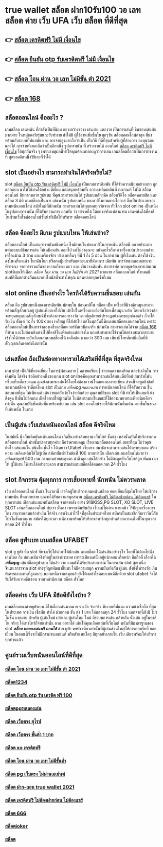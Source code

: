 # true wallet สล็อต ฝาก10รับ100 วอ เลท  สล็อต  ค่าย  เว็บ UFA  เว็บ สล็อต ที่ดีที่สุด 

## 👉 [สล็อต เครดิตฟรี ไม่มี เงื่อนไข](https://line.me/R/ti/p/@924mzjzt)
## 👉 [สล็อต ยืนยัน otp รับเครดิตฟรี ไม่มี เงื่อนไข](https://m.gamblerape.com/login?action=register)
## 👉 [สล็อต โอน ผ่าน วอ เลท ไม่มีขั้น ต่ํา 2021](https://line.me/R/ti/p/@924mzjzt)
## 👉 [สล็อต 168](https://m.gamblerape.com/login?action=login)

## สล็อตออนไลน์  คืออะไร ?

 เกมสล็อต  เล่นพนัน ที่กำลังเป็นที่นิยม อย่างกว้างขวาง  เล่นง่าย แตกง่าย  เป็นการเล่นที่ ชื่นชอบเล่นกันมากมาย ในหมู่ของวัยรุ่นและวัยทำงานทำให้มี ผู้ใช้งานเพิ่มขึ้นในทุกๆวัน  สล็อตออนไลน์ล่าสุด ที่มาพร้อมกับระบบที่ทันสมัย และ การจ่ายสูงมากถือว่าเป็น เป็นวิธี ที่ดีที่สุดสำหรับผู้ที่ต้องการ ลงทุนน้อยและได้ การจ่ายที่เยอะถือว่าเป็นอีกหนึ่ง รูปการพนัน ที่ สร้างรายได้ ออนไลน์ [สล็อต เครดิตฟรี ไม่มี เงื่อนไข](https://m.gamblerape.com/login?action=register) ได้ทุกวันจริง ๆ เพราะเหตุผลนี้ทำให้คุณต้องมาลองดูว่าการเล่น เกมสล็อตถือว่าเป็นการทำงานที่ สุดยอดอีกหนึ่งวิธีเลยก็ว่าได้


##  slot  เป็นอย่างไร สามารถทำเงินได้จริงหรือไม่?

 slot  [สล็อต ยืนยัน otp รับเครดิตฟรี ไม่มี เงื่อนไข](https://line.me/R/ti/p/@924mzjzt) เป็นเกมการเดิมพัน ที่ได้รับความนิยมอย่างมาก  ถูกออกแบบ มาให้ใช้งานได้อย่าง ดีเยี่ยม  และสนุกพร้อมทั้ง  ความเพลิดเพลินที่ กะเกณฑ์ ไม่ได้  สล็อตออนไลน์  มีหลากหลาย รูปแบบ  ที่คุณสามารถเล่นได้ รูปแบบหลักๆคือ  สล็อตวิดีโอ สล็อตคลาสสิก และสล็อต 3 มิติ เกมสล็อตเป็นการ เล่นพนัน รูปแบบหนึ่ง ของคาสิโนเกมแห่งโอกาส ถือเป็นประเภทของ  เกมพนันออนไลน์ สมัยใหม่ที่นักพนัน สามารถเล่นได้ทุกเพศทุกวัยจาก ทั่วโลก   slot online เป็นหนึ่งในรูปแบบการพนัน ที่ได้รับความการ ยอมรับ ว่า  ทำรายได้ ได้อย่างจริงแท้สามารถ เล่นพนันได้ที่คาสิโนผ่านเว็บไซต์ออนไลน์ชั้นนำที่เปิดให้บริการ สล็อตออนไลน์ 


## สล็อต  คืออะไร มีเกม รูปแบบไหน ให้เล่นบ้าง?

 สล็อตออนไลน์ เป็นเกมการพนันชนิดหนึ่ง ซึ่งมักพบในบ่อนคาสิโนการพนัน สล็อตมี หลายประเภทแต่ละแบบมีธีมการเล่น  ไม่เหมือนกัน ออกไป แต่ไม่ว่าคุณจะ ถนัดอะไรก็ตาม เครื่องเล่นประกอบด้วยเครื่องม้วน 3 ม้วน และเครื่องจักร ประเภทอื่นๆ  ที่มี 1 ถึง 5 ม้วน ในการเล่น ผู้ที่เริ่มเล่น ต้องใส่ เงิน ลงในเครื่องแล้ว โยกคันโยก หรือกดปุ่มสำหรับแต่ละแถวที่ต้องการ เดิมพัน การจ่ายผลตอบแทนจะพิจารณา จากการรวมกันของความถี่ของ แถว และ เงินวางเดิมพัน ต่อบรรทัด  หากคุณต้องการเล่นเกม slotมีเกมให้เลือก *สล็อต โอน ผ่าน วอ เลท ไม่มีขั้น ต่ํา 2021* มากมาย สล็อตออนไลน์ ทั้งหมดมีสมบัติที่แตกต่างกันและรอบโบนัสที่จะทำให้คุณ ผ่อนคลายทุกครั้งที่เล่น


##  slot online  เป็นอย่างไร ใครถึงได้รับความชื่นชอบ เล่นกัน

สล็อต  คือ รูปแบบหนึ่งของการเดิมพัน  มักพบใน บ่อนคาสิโน สล็อต เป็น เครื่องที่มีวงล้อหมุนสามวงพร้อมสัญลักษณ์อยู่ ผู้เล่นเพียงแค่ใส่เงิน เข้าไปในเครื่องและดึงคันโยกเพื่อหมุนวงล้อ โดยหวังว่าวงล้อจะหยุดหมุนบนสัญลักษณ์ที่จะต้องการออกรางวัล หากสัญลักษณ์ปรากฏอย่างครบทุกช่องแล้ว ก็จะได้รับเงิน  ตั้งแต่ 1x ถึง 100x ของ เหรียญ ที่ใส่เข้าไป แต่ในทุกวันนี้นิยมเล่นสล็อตแบบออนไลน์ เพราะสล็อตออนไลน์เป็นการจำลองเครื่องสล็อตเวอร์ชันเสมือนจริง  นักพนัน สามารถเล่นได้จาก [สล็อต 168](https://m.gamblerape.com/login?action=login) ที่บ้าน และไม่ต้องเดินทางไปที่คาสิโนเพื่อเล่นแต่อย่างใด แถมยังสามารถใช้งานได้อย่างสะดวกสะบาย เข้าใจได้ง่ายและยังเลือกเล่นเกมสล็อตได้ เหลือล้น มากกว่า 300 เกม เพียงมีโทรศัพท์มือถือที่มีสัญญาณอินเตอร์เน็ตเท่านั้น 


## เล่นสล็อต ถือเป็นช่องทางหารายได้เสริมที่ดีที่สุด ที่สุดจริงไหม

เกม slot เป็นวิธีที่ยอดเยี่ยม ในการ{ผ่อนคลาย | คลายเครียด | ช่วยลดความเครียด และรับเงินใน การเดิมพัน ได้จริง ข้อดีอย่างหนึ่งของเกม slot onlineคือคุณสามารถเล่นได้บนแล็ปท็อป สมาร์ทโฟน หรือแท็บเล็ตของคุณ คุณยังสามารถเล่นได้โดยไม่ต้องดาวน์โหลดและลงทะเบียน ส่วนนี้จะพูดถึงข้อดีของเกมสล็อต ว่าดีแค่ไหน  slot เป็นเกม *สล็อตpgทดลองเล่น* การพนันออนไลน์ ที่ได้รับความ ชื่นชอบมากที่สุด ไม่เพียงแต่ เล่นง่ายแต่ยังเข้าใจง่ายอีกด้วย คุณสมบัติของ slot ที่มี ทำให้เป็นเกมที่ น่าดึงดูด ยิ่งขึ้นไปอีกเกม เปิดโอกาสให้ผู้เล่นได้ โบนัสมากมายในขณะที่ใช้ความพยายามเพียงนิดเดียว เท่านั้น คุณสมบัติเพิ่มเติมที่มาพร้อมกับเกม เล่น slot ออนไลน์ช่วยให้นักพนันตื่นเต้น มากขึ้นในขณะที่เล่นพนัน ในเกม


##  เป็นผู้เล่น  เว็บเล่นพนันออนไลน์ สล็อต  ดีจริงไหม

 ในสมัยนี้ มี เว็บเดิมพันพนันออนไลน์ เกิดขึ้นอย่างล้มหลาม  เว็บไซค์ ชั้นนำ เหล่านั้นเปิดให้บริการเกมสล็อตออนไลน์  ค่ายชั้นนำครบทุกค่าย  ถือว่าครอบคลุม เรื่องเกมสล็อตออนไลน์ เยอะที่สุด ไม่ว่าคุณ ติดใจ เล่นเกมใน ชนิดใด มั่นใจ ได้เลยว่า Ufabet เว็บตรง  สมาชิกจะสามารถเล่นได้ครบทุกเกม สร้างความ เพลิดเพลินได้ไม่รู้เบื่อ สมัครขั้นต่ำเริ่มต้นที่ 100 บาทเท่านั้น เลือกเล่นเกมสล็อตได้มากว่า *สล็อตroyal* 500 เกม ภาพเกมสวยสะดุดตา น่าดึงดูด เล่นได้อย่าง ไม่มีสะดุดตัวเว็บไซค์ถูก พัฒนา มาให้ ผู้ใช้งาน ใช้งานได้อย่างสะดวก สามารถเล่นเกมสล็อตได้ตลอดเวลา 24 ชั่วโมง

##  slot  กิจกรรม   คุ้มทุกการ การเสี่ยงทายที่ นักพนัน ไม่ควรพลาด

เว็บ สล็อตออนไลน์  ชั้นนำ ในเวลานี้ เราคือผู้ให้บริการเกมพนันสล็อต ยอดเยี่ยมที่สุดในไทย   ให้บริการ เกมพนัน ที่หลากหลาย คุณจะได้รับความสนุกสนาน [สล็อต เครดิตฟรี ไม่ต้องฝากก่อน ไม่ต้องแชร์](https://m.gamblerape.com/login?action=register) ในทุกการเล่น เลือกเล่นเกมพนันสล็อต จากค่ายดัง อย่าง 918KiSS,PG SLOT, XO SLOT, LIVE SLOT เล่นสล็อตออนไลน์ กับเรา  มั่นคง  เพราะเดิมพันกับ เว็บแม่ไม่ผ่าน นายหน้า ไร้ปัญหาเรื่องการโกง  สามารถเล่นแล้วทำเงิน ได้จริง การเงินน่าไว้ใจที่สุดในประเทศไทย สมัครเป็นสมาชิกกับเราวันนี้รับ โปรโมชั่นมากมาย สมัครได้ทุกเวลา พนักงานพร้อมให้บริการสมาชิกทุกท่านด้วยความเต็มที่ในทุกเวลาตลอด 24 ชั่วโมง


## สล็อต ยูฟ่าเบท  เกมสล็อต  UFABET

 slot ยู ยูฟ่า คือ  slot ที่ทางเว็ปได้นำมาให้นักเล่น เกมสล็อต ได้เล่นกันอย่างจุใจ โดยที่ไม่ต้องไปนั่งเล่นไกล ถึง บ่อนพนันจริงที่อยู่ในต่างประเทศ เพราะเพียงแค่นั่งอยู่หน้าคอมหรือหน้า มือถือก็ เลือกได้ ***สล็อตpg*** เล่นสล็อตยูฟ่าเบท  ได้แล้ว  ง่าย  แถมยังได้รับประสบการณ์ ในการเล่น slot สุดเหนือจินตนาการจาก slot ต่างๆที่ถูกพัฒนาขึ้นมา ให้มีความสนุก ความบันเทิงกับ ผู้เล่น  ทั้งยังให้รางวัล เงินพิเศษตอบแทนที่สูงมากๆ นอกเหนือจากสนุกแล้วยังได้ผลกำไรตอบแทนดีอีกด้วย  slot ufabet  จึงได้รับได้รับความชื่นชอบ จากเหล่านักเล่น สล็อต  ทั่วโลก 


##  สล็อตค่าย เว็บ UFA มีข้อดียังไงบ้าง ?

 เกมสล็อตของค่ายยูฟ่าเบท  มีให้เลือกเล่นมากมาย  รางวัล  จ่ายจริง มีระบบที่มั่นคง  ความน่าเชื่อถือ ที่สุดในประเทศ การเงิน  เชื่อมั่น  ทำได้  ฝากถอน ขั้น ต่ํา 1 บาท ได้ตลอดทุก 24 ชั่วโมง นอกจากนี้ยังมี โปรโมชั่น  มากมาย สำหรับ ผู้เล่นใหม่ เก่าและ ผู้เล่นใหม่ ใหม่ มีระบบการเล่น  คล้ายกัน นั่งเล่น อยู่ในคาสิโน  จริงๆ ได้เท่าไหร่ก็จ่ายเท่านั้น หาก อยากได้ เล่นให้คุณเลือกเล่นที่เว็บไชต์ พนันที่มีมาตรฐานของ slot ***สล็อต ทดลองเล่นฟรี ถอนได้*** ค่าย ยูฟ่า  web เดียวเท่านั้นที่ผู้เล่นส่วนใหญ่ให้การตอบรับที่ ยอดเยี่ยม ในตอนนี้ซึ่งจะไม่มีการผ่านเอเย่นต์ หรือตัวแทนใดๆ มีทุกอย่างภายใน เว็บ เดียวพร้อมให้บริการทุกท่านแล้ว


## ศูนย์รวมเว็บพนันออนไลน์ที่ดีที่สุด

### [สล็อต โอน ผ่าน วอ เลท ไม่มีขั้น ต่ํา 2021](https://atom.io/themes/สมัคร%20เว็บตรง%20สล็อต%20pg%20ฟรี%202021%20ทดลองเล่น%20สล็อตออนไลน์%20สล็อตแตกง่าย%20สล็อตpg%20สมัครฟรี%20ไม่มีขั้นต่ำ)
### [สล็อต1234](https://atom.io/themes/สมัคร%20สล็อต%20pg%20เว็บตรง%20ไม่ผ่านเอเย่นต์%20สล็อตออนไลน์%20สล็อตแตกง่าย%20สล็อตpg%20สมัครฟรี%20ไม่มีขั้นต่ำ)
### [สล็อต ยืนยัน otp รับ เครดิต ฟรี 100](https://atom.io/themes/สมัคร%20เว็บตรง%20สล็อต%20666%20สล็อตออนไลน์%20สล็อตแตกง่าย%20สล็อตpg%20สมัครฟรี%20ไม่มีขั้นต่ำ)
### [สล็อตpgทดลองเล่น](https://atom.io/themes/สมัคร%20เว็บตรง%20สล็อตjoker123%20สล็อตออนไลน์%20สล็อตแตกง่าย%20สล็อตpg%20สมัครฟรี%20ไม่มีขั้นต่ำ)
### [สล็อต เว็บตรง ยุโรป](https://atom.io/themes/สมัคร%20เว็บตรง%20สล็อต%20ฝาก-ถอน%20true%20wallet%202021%20สล็อตออนไลน์%20สล็อตแตกง่าย%20สล็อตpg%20สมัครฟรี%20ไม่มีขั้นต่ำ)
### [สล็อต เว็บตรง ขั้นต่ำ 1 บาท](https://atom.io/themes/สมัคร%20เว็บตรง%20ซุปเปอร์%20สล็อต%20ใหม่มาแรง%20เกมส์สล็อตออนไลน์%20สล็อตแตกง่าย%20สล็อตpg)
### [สล็อต xo เครดิตฟรี](https://atom.io/themes/สมัคร%20true%20wallet%20สล็อต%20ฝาก10รับ100%20วอ%20เลท%20สล็อตออนไลน์%20สล็อตแตกง่าย%20สล็อตpg%20สมัครฟรี%20ไม่มีขั้นต่ำ)
### [สล็อต โอน ผ่าน วอ เลท ไม่มีขั้นต่ำ](https://atom.io/themes/สมัคร%20สล็อต007%20สล็อตออนไลน์%20สล็อตแตกง่าย%20สล็อตpg%20สมัครฟรี%20ไม่มีขั้นต่ำ)
### [สล็อต pg เว็บตรง ไม่ผ่านเอเย่นต์](https://atom.io/themes/สมัคร%20เว็บตรง%20สล็อต666%20สล็อตออนไลน์%20สล็อตแตกง่าย%20สล็อตpg%20สมัครฟรี%20ไม่มีขั้นต่ำ)
### [สล็อต ฝาก-ถอน true wallet 2021](https://atom.io/themes/สมัคร%20เว็บตรง%20สล็อตxo%20สล็อตออนไลน์%20สล็อตแตกง่าย%20สล็อตpg%20สมัครฟรี%20ไม่มีขั้นต่ำ)
### [สล็อต เครดิตฟรี ไม่ต้องฝากก่อน ไม่ต้องแชร์](https://atom.io/themes/สมัคร%20สล็อต%20เครดิตฟรี%20ไม่มี%20เงื่อนไข%20สล็อตออนไลน์%20ใหม่ๆ%20สล็อตแตกง่าย%20สล็อตpg%20สมัครฟรี%20ไม่มีขั้นต่ำ)
### [สล็อต 666](https://atom.io/themes/สมัคร%20เว็บตรง%20สล็อต%20ฝาก-ถอน%20true%20wallet%20ไม่มี%20บัญชีธนาคาร%20ใหม่มาแรง%20เกมส์สล็อตออนไลน์%20สล็อตแตกง่าย%20สล็อตpg)
### [สล็อตjoker](https://atom.io/themes/สมัคร%20เว็บตรง%20สล็อต%20โอน%20ผ่าน%20วอ%20เลท%20ไม่มีขั้นต่ำ%20เว็บใหม่มาแรง%20สล็อตแตกง่าย%20สล็อตpg%20สมัครฟรี%20ไม่มีขั้นต่ำ)
### [สล็อต](https://atom.io/themes/สมัคร%20เว็บตรง%20ทดลอง%20เล่น%20สล็อต%20โร%20ม่า%20ฟรี%20เว็บใหม่มาแรง%20เกมส์สล็อตออนไลน์%20สล็อตแตกง่าย%20สล็อตpg)